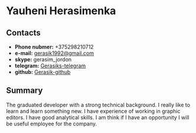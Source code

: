 # Yauheni Herasimenka

## Contacts 

* **Phone nubmer:** +375298210712
* **e-mail:** gerasik1992@gmail.com
* **skype:** gerasim_jordon
* **telegram:** [Gerasiks-telegram](https://t.me/Gerasiks)
* **github:** [Gerasik-github](https://github.com/Gerasik)

## Summary

The graduated developer with a strong technical background. 
I really like to learn and learn something new. I have experience of working in graphic editors. I have good analytical skills. I am think if I have an opportunity I will be useful employee for the company.


